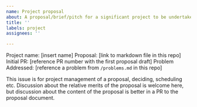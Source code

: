 ```yaml
---
name: Project proposal
about: A proposal/brief/pitch for a significant project to be undertaken by a team
title: ''
labels: project
assignees: ''

---
```


<!--
Project proposals live as Markdown documents in this repo.
After drafting an initial proposal in a PR, file an issue with this template and link to the proposal
detail and PR discussion(s).
-->

Project name: [insert name]
Proposal: [link to markdown file in this repo]
Initial PR: [reference PR number with the first proposal draft]
Problem Addressed: [reference a problem from `/problems.md` in this repo]

This issue is for project management of a proposal, deciding, scheduling etc. Discussion about the relative merits of the proposal is welcome here, but discussion about the content of the proposal is better in a PR to the proposal document.
